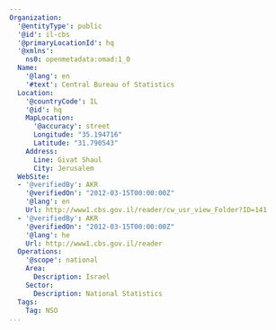 ```yaml
---
Organization:
  '@entityType': public
  '@id': il-cbs
  '@primaryLocationId': hq
  '@xmlns':
    ns0: openmetadata:omad:1_0
  Name:
    '@lang': en
    '#text': Central Bureau of Statistics
  Location:
    '@countryCode': IL
    '@id': hq
    MapLocation:
      '@accuracy': street
      Longitude: "35.194716"
      Latitude: "31.790543"
    Address:
      Line: Givat Shaul
      City: Jerusalem
  WebSite:
  - '@verifiedBy': AKR
    '@verifiedOn': "2012-03-15T00:00:00Z"
    '@lang': en
    Url: http://www1.cbs.gov.il/reader/cw_usr_view_Folder?ID=141
  - '@verifiedBy': AKR
    '@verifiedOn': "2012-03-15T00:00:00Z"
    '@lang': he
    Url: http://www1.cbs.gov.il/reader
  Operations:
    '@scope': national
    Area:
      Description: Israel
    Sector:
      Description: National Statistics
  Tags:
    Tag: NSO
...
```

